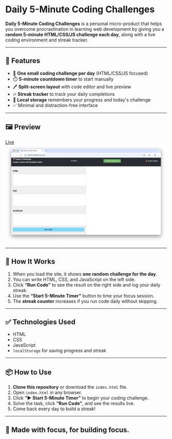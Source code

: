 # Daily 5-Minute Coding Challenges

**Daily 5-Minute Coding Challenges** is a personal micro-product that helps you overcome procrastination in learning web development by giving you a **random 5-minute HTML/CSS/JS challenge each day**, along with a live coding environment and streak tracker.

---

## 🚀 Features

- 🎯 **One small coding challenge per day** (HTML/CSS/JS focused)
- ⏱️ **5-minute countdown timer** to start manually
- 🖊️ **Split-screen layout** with code editor and live preview
- 🔥 **Streak tracker** to track your daily completions
- 🧠 **Local storage** remembers your progress and today's challenge
- ✅ Minimal and distraction-free interface

---

## 🖼️ Preview
[Live](https://yaoolee.github.io/five-minute-coding-habit/)
![Screenshot](/screenshot/screenshot.png)

---

## 🧠 How It Works

1. When you load the site, it shows **one random challenge for the day**.
2. You can write HTML, CSS, and JavaScript on the left side.
3. Click **“Run Code”** to see the result on the right side and log your daily streak.
4. Use the **“Start 5-Minute Timer”** button to time your focus session.
5. The **streak counter** increases if you run code daily without skipping.

---

## ✅ Technologies Used

- HTML
- CSS
- JavaScript 
- `localStorage` for saving progress and streak

---

## 📦 How to Use

1. **Clone this repository** or download the `index.html` file.
2. Open `index.html` in any browser.
3. Click **“▶️ Start 5-Minute Timer”** to begin your coding challenge.
4. Solve the task, click **“Run Code”**, and see the results live.
5. Come back every day to build a streak!

---

## 🙌 Made with focus, for building focus.
